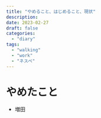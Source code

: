 ```yaml
---
title: "やめること、はじめること、現状"
description:
date: 2023-02-27
draft: false
categories:
  - "diary"
tags:
  - "walking"
  - "work"
  - "ネスペ"
---
```


# やめたこと

* 増田
